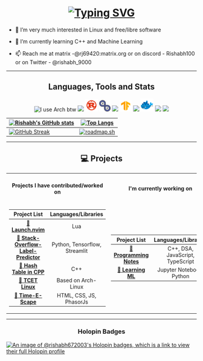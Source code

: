 <h1 align="center">
  <a href="https://git.io/typing-svg"
    ><img
      src="https://readme-typing-svg.demolab.com?font=Fira+Code&size=32&duration=3000&pause=1000&color=FF6E96&center=true&vCenter=true&random=false&width=434&lines=Hi%2C+There;This+is+Rishabh;Nice+To+Meet+You!"
      alt="Typing SVG"
    />
  </a>
</h1>

<!-- prettier-ignore-start -->
- 👀 I’m very much interested in Linux and free/libre software

- 🌱 I’m currently learning C++ and Machine Learning

- 📫 Reach me at matrix -@rj69420:matrix.org or on discord - Rishabh100 or on Twitter - @rishabh_9000
<!-- prettier-ignore-end -->

---

<h2 align="center"> Languages, Tools and Stats </h2>
<p align="center">
  <!-- credit for all icons go to https://icons8.com/icons-->
  <img
    src="https://img.icons8.com/material-sharp/48/4a90e2/arch-linux.png"
    alt="I use Arch btw"
    width="30"
  />
  <img
    src="https://img.icons8.com/ios-filled/50/4a90e2/c-plus-plus-logo.png"
    width="30"
  />
  <img src="./assets/icons8-rust-programming-language-48.png" width="33" />
  <img src="./assets/icons8-devops-60.png" width="30" />
  <img
    src="https://img.icons8.com/ios-filled/50/4a90e2/python.png"
    width="30"
  />
  <img src="./assets/icons8-tensorflow-48.png" width="32" height="30" />
  <img src="https://img.icons8.com/color/512/lua-language.png" width="30" />
  <img src="./assets/icons8-docker-48.png" width="35" />
  <img src="https://img.icons8.com/windows/96/fa314a/console.png" width="30" />
  <img src="https://img.icons8.com/ios-filled/50/fa314a/git.png" width="30" />
</p>
<span align="center"> <div align="center"></div></span>

<!-- prettier-ignore-start -->
| [![Rishabh's GitHub stats](https://github-readme-stats-rishabh.vercel.app/api?username=Rishabh672003&custom_title=My%20Github%20Stat's&show_icons=true&theme=dracula&border_radius=10&hide_border=true&bg_color=15,0d1117,1a1b26)](https://github.com/anuraghazra/github-readme-stats)   | [![Top Langs](https://github-readme-stats-rishabh.vercel.app/api/top-langs/?username=Rishabh672003&hide=GLSL,html&theme=dracula&hide_border=true&border_radius=10&bg_color=15,0d1117,1a1b26&show_icons=true&layout=compact)](https://github.com/anuraghazra/github-readme-stats)    |
|--------------- | --------------- |
| [![GitHub Streak](https://streak-stats.demolab.com?user=Rishabh&theme=dracula&hide_border=true&exclude_days=Sun)](https://git.io/streak-stats)   | [![roadmap.sh](https://api.roadmap.sh/v1-badge/wide/64d37d9caa497d7fa51b0608?variant=dark)](https://roadmap.sh)   |
<!-- prettier-ignore-end -->

---

<h2 align="center"> 💻 Projects</h3>

</div>
</span>

<table>
<tr><th><h4 align="center"> Projects I have contributed/worked on </h4> </th><th><h4 align="center"> I'm currently working on</h4></th></tr>
<tr><td>

|                                               Project List                                               |      Languages/Libraries      |
| :------------------------------------------------------------------------------------------------------: | :---------------------------: |
|                      [**🔗 Launch.nvim**](https://github.com/LunarVim/Launch.nvim)                       |              Lua              |
| [**🔗 Stack-Overflow-Label-Predictor**](https://github.com/Rishabh672003/stack-overflow-label-predictor) | Python, Tensorflow, Streamlit |
|              [**🔗 Hash Table in CPP**](https://github.com/Rishabh672003/Hash-Table-in-CPP)              |              C++              |
|                    [**🔗 TCET Linux**](https://github.com/tcet-opensource/tcet-linux)                    |      Based on Arch-Linux      |
|                     [**🔗 Time-E-Scape**](https://github.com/BitBrigade/Tim-E-Scape)                     |    HTML, CSS, JS, PhasorJs    |

</td><td>

|                                   Project List                                   |       Languages/Libraries        |
| :------------------------------------------------------------------------------: | :------------------------------: |
|  [**🔗 Programming Notes**](https://github.com/Rishabh672003/Programming-Notes)  | C++, DSA, JavaScript, TypeScript |
| [**🔗 Learning ML**](https://github.com/Rishabh672003/Learning-machine-learning) |     Jupyter Notebook, Python     |

</td></tr> </table>

---

<h3 align="center">Holopin Badges</h3>

[![An image of @rishabh672003's Holopin badges, which is a link to view their full Holopin profile](https://holopin.me/rishabh672003)](https://holopin.io/@rishabh672003)
